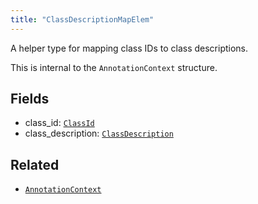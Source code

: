 ```yaml
---
title: "ClassDescriptionMapElem"
---
```


A helper type for mapping class IDs to class descriptions.

This is internal to the `AnnotationContext` structure.

## Fields

* class_id: [`ClassId`](../datatypes/class_id.md)
* class_description: [`ClassDescription`](../datatypes/class_description.md)


## Related

* [`AnnotationContext`](../components/annotation_context.md)
